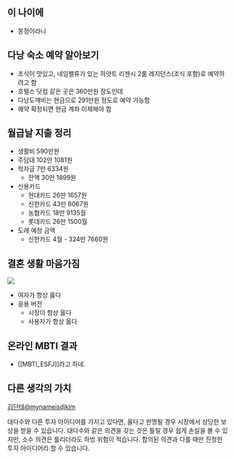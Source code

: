 ## 이 나이에
- 몽정이라니


## 다낭 숙소 예약 알아보기
- 조식이 맛있고, 네임밸류가 있는 하얏트 리젠시 2룸 레지던스(조식 포함)로 예약하려고 함
- 호텔스 닷컴 같은 곳은 360만원 정도인데
- 다낭도깨비는 현금으로 291만원 정도로 예약 가능함
- 예약 확정되면 현금 계좌 이체해야 함


## 월급날 지출 정리
- 생활비 590만원
- 주담대 102만 1081원
- 학자금 7만 6334원
	- 잔액 30만 1899원
- 신용카드
	- 현대카드 26만 1657원
	- 신한카드 43만 8067원
	- 농협카드 18만 9135월
	- 롯데카드 26만 1500월
- 도래 예정 금액
	- 신한카드 4월 - 324만 7660원


## 결혼 생활 마음가짐
![](https://i.imgur.com/v8HZyya.png)
- 여자가 항상 옳다
- 응용 버전
	- 시장이 항상 옳다
	- 사용자가 항상 옳다

## 온라인 MBTI 결과
- [[MBTI_ESFJ]]라고 하네.


## 다른 생각의 가치
[김단테](https://twitter.com/mynameisdjkim)[@mynameisdjkim](https://twitter.com/mynameisdjkim)


대다수와 다른 투자 아이디어를 가지고 있다면, 옳다고 판명될 경우 시장에서 상당한 보상을 받을 수 있습니다. 대다수와 같은 의견을 갖는 것은 틀릴 경우 쉽게 손실을 볼 수 있지만, 소수 의견은 틀리더라도 하방 위험이 적습니다. 합의된 의견과 다를 때만 진정한 투자 아이디어라 할 수 있습니다.

